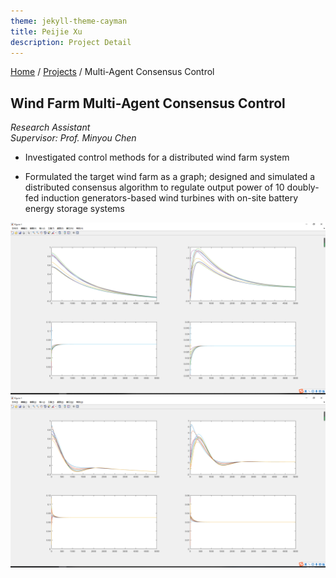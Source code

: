 ```yaml
---
theme: jekyll-theme-cayman
title: Peijie Xu
description: Project Detail
---
```

[Home](../index.md) / [Projects](Projects_index.html) / Multi-Agent Consensus Control 

## Wind Farm Multi-Agent Consensus Control
_Research Assistant_   
_Supervisor: Prof. Minyou Chen_  

* Investigated control methods for a distributed wind farm system

* Formulated the target wind farm as a graph; designed and simulated a distributed consensus algorithm to regulate output power of 10 doubly-fed induction generators-based wind turbines with on-site battery energy storage systems 

![1](pic/2_1.png)
![1](pic/2_2.png)